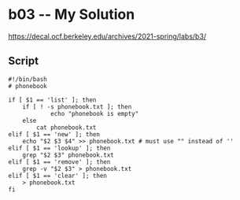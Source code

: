 # b03 -- My Solution
https://decal.ocf.berkeley.edu/archives/2021-spring/labs/b3/  

## Script
```
#!/bin/bash
# phonebook

if [ $1 == 'list' ]; then
	if [ ! -s phonebook.txt ]; then
        	echo "phonebook is empty"
	else
		cat phonebook.txt
elif [ $1 == 'new' ]; then
	echo "$2 $3 $4" >> phonebook.txt # must use "" instead of ''
elif [ $1 == 'lookup' ]; then
	grep "$2 $3" phonebook.txt
elif [ $1 == 'remove' ]; then
	grep -v "$2 $3" > phonebook.txt
elif [ $1 == 'clear' ]; then
	> phonebook.txt 
fi
```